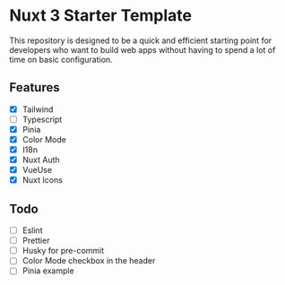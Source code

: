 # Nuxt 3 Starter Template

This repository is designed to be a quick and efficient starting point for developers who want to build web apps without having to spend a lot of time on basic configuration.

## Features

- [x] Tailwind
- [ ] Typescript
- [x] Pinia
- [x] Color Mode
- [x] I18n
- [x] Nuxt Auth
- [x] VueUse
- [x] Nuxt Icons

## Todo

- [ ] Eslint
- [ ] Prettier
- [ ] Husky for pre-commit
- [ ] Color Mode checkbox in the header
- [ ] Pinia example
